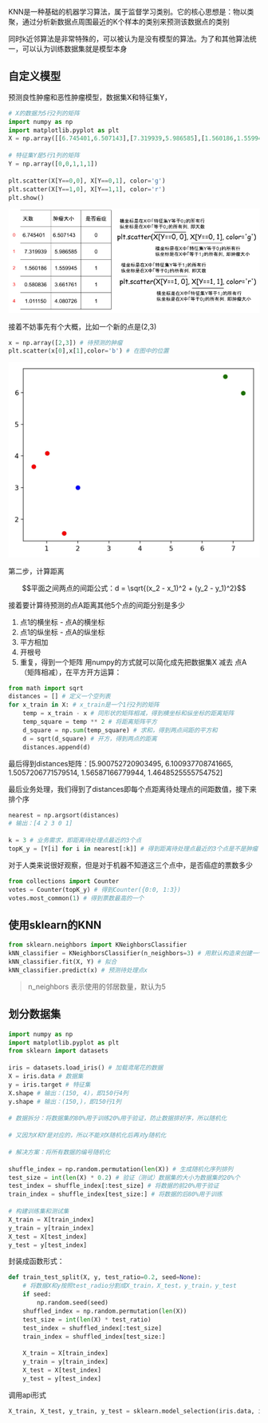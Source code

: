 KNN是一种基础的机器学习算法，属于监督学习类别。它的核心思想是：物以类聚，通过分析新数据点周围最近的K个样本的类别来预测该数据点的类别

同时k近邻算法是非常特殊的，可以被认为是没有模型的算法。为了和其他算法统一，可以认为训练数据集就是模型本身
## 自定义模型
预测良性肿瘤和恶性肿瘤模型，数据集X和特征集Y，
```python
# X的数据为5行2列的矩阵
import numpy as np
import matplotlib.pyplot as plt
X = np.array([[6.745401,6.507143],[7.319939,5.986585],[1.560186,1.559945],[0.580836,3.661761],[1.011150,4.080726]])

# 特征集Y是5行1列的矩阵
Y = np.array([0,0,1,1,1])

plt.scatter(X[Y==0,0], X[Y==0,1], color='g')
plt.scatter(X[Y==1,0], X[Y==1,1], color='r')
plt.show()
```

![knn](https://github.com/arqady01/machine-learning/blob/main/img/knn.png)

接着不妨事先有个大概，比如一个新的点是(2,3)

```python
x = np.array([2,3]) # 待预测的肿瘤
plt.scatter(x[0],x[1],color='b') # 在图中的位置
```

![距离](https://github.com/arqady01/machine-learning/blob/main/img/knn2.png)

第二步，计算距离

$$平面之间两点的间距公式：d = \sqrt{(x_2 - x_1)^2 + (y_2 - y_1)^2}$$

接着要计算待预测的点A距离其他5个点的间距分别是多少
1. 点1的横坐标 - 点A的横坐标
2. 点1的纵坐标 - 点A的纵坐标
3. 平方相加
4. 开根号
5. 重复，得到一个矩阵
用numpy的方式就可以简化成先把数据集X 减去 点A（矩阵相减），在平方开方运算：

```python
from math import sqrt
distances = [] # 定义一个空列表
for x_train in X: # x_train是一个1行2列的矩阵
    temp = x_train - x # 同形状的矩阵相减，得到横坐标和纵坐标的距离矩阵
    temp_square = temp ** 2 # 将距离矩阵平方
    d_square = np.sum(temp_square) # 求和，得到两点间距的平方和
    d = sqrt(d_square) # 开方，得到两点的距离
    distances.append(d)
```

最后得到distances矩阵：[5.900752720903495, 6.100937708741665, 1.5057206771579514, 1.56587166779944, 1.4648525555754752]

最后业务处理，我们得到了distances即每个点距离待处理点的间距数值，接下来排个序

```python
nearest = np.argsort(distances)
# 输出：[4 2 3 0 1]

k = 3 # 业务需求，即距离待处理点最近的3个点
topK_y = [Y[i] for i in nearest[:k]] # 得到距离待处理点最近的3个点是不是肿瘤
```

对于人类来说很好观察，但是对于机器不知道这三个点中，是否癌症的票数多少

```python
from collections import Counter
votes = Counter(topK_y) # 得到Counter({0:0, 1:3})
votes.most_common(1) # 得到票数最高的一个
```

## 使用sklearn的KNN

```python
from sklearn.neighbors import KNeighborsClassifier
kNN_classifier = KNeighborsClassifier(n_neighbors=3) # 用默认构造来创建一个对象
kNN_classifier.fit(X, Y) # 拟合
kNN_classifier.predict(x) # 预测待处理点x
```

> n_neighbors 表示使用的邻居数量，默认为5

## 划分数据集

```python
import numpy as np
import matplotlib.pyplot as plt
from sklearn import datasets

iris = datasets.load_iris() # 加载鸢尾花的数据
X = iris.data # 数据集
y = iris.target # 特征集
X.shape # 输出：(150, 4)，即150行4列
y.shape # 输出：(150,)，即150行1列

# 数据拆分：将数据集的80%用于训练20%用于验证，防止数据排好序，所以随机化

# 又因为X和Y是对应的，所以不能对X随机化后再对y随机化

# 解决方案：将所有数据的编号随机化

shuffle_index = np.random.permutation(len(X)) # 生成随机化序列排列
test_size = int(len(X) * 0.2) # 验证（测试）数据集的大小为数据集的20%个
test_index = shuffle_index[:test_size] # 将数据的前20%用于验证
train_index = shuffle_index[test_size:] # 将数据的后80%用于训练

# 构建训练集和测试集
X_train = X[train_index]
y_train = y[train_index]
X_test = X[test_index]
y_test = y[test_index]
```

封装成函数形式：

```python
def train_test_split(X, y, test_ratio=0.2, seed=None):
    # 将数据X和y按照test_radio分割成X_train，X_test，y_train，y_test
    if seed:
        np.random.seed(seed)
    shuffled_index = np.random.permutation(len(X))
    test_size = int(len(X) * test_ratio)
    test_index = shuffled_index[:test_size]
    train_index = shuffled_index[test_size:]

    X_train = X[train_index]
    y_train = y[train_index]
    X_test = X[test_index]
    y_test = y[test_index]
```

调用api形式

```python
X_train, X_test, y_train, y_test = sklearn.model_selection(iris.data, iris.target, test_size=0.2, random_state=22)
```
